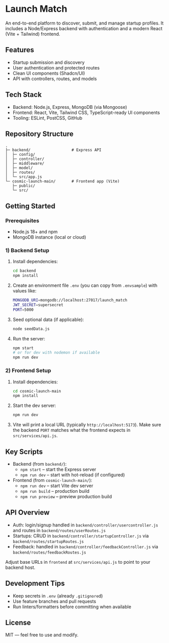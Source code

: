 # Launch Match

An end-to-end platform to discover, submit, and manage startup profiles. It includes a Node/Express backend with authentication and a modern React (Vite + Tailwind) frontend.

## Features
- Startup submission and discovery
- User authentication and protected routes
- Clean UI components (Shadcn/UI)
- API with controllers, routes, and models

## Tech Stack
- Backend: Node.js, Express, MongoDB (via Mongoose)
- Frontend: React, Vite, Tailwind CSS, TypeScript-ready UI components
- Tooling: ESLint, PostCSS, GitHub

## Repository Structure
```
.
├─ backend/                  # Express API
│  ├─ config/
│  ├─ controller/
│  ├─ middleware/
│  ├─ model/
│  ├─ routes/
│  └─ src/app.js
└─ cosmic-launch-main/       # Frontend app (Vite)
   ├─ public/
   └─ src/
```

## Getting Started

### Prerequisites
- Node.js 18+ and npm
- MongoDB instance (local or cloud)

### 1) Backend Setup
1. Install dependencies:
   ```bash
   cd backend
   npm install
   ```
2. Create an environment file `.env` (you can copy from `.envsample`) with values like:
   ```bash
   MONGODB_URI=mongodb://localhost:27017/launch_match
   JWT_SECRET=supersecret
   PORT=5000
   ```
3. Seed optional data (if applicable):
   ```bash
   node seedData.js
   ```
4. Run the server:
   ```bash
   npm start
   # or for dev with nodemon if available
   npm run dev
   ```

### 2) Frontend Setup
1. Install dependencies:
   ```bash
   cd cosmic-launch-main
   npm install
   ```
2. Start the dev server:
   ```bash
   npm run dev
   ```
3. Vite will print a local URL (typically `http://localhost:5173`). Make sure the backend `PORT` matches what the frontend expects in `src/services/api.js`.

## Key Scripts
- Backend (from `backend/`):
  - `npm start` – start the Express server
  - `npm run dev` – start with hot-reload (if configured)
- Frontend (from `cosmic-launch-main/`):
  - `npm run dev` – start Vite dev server
  - `npm run build` – production build
  - `npm run preview` – preview production build

## API Overview
- Auth: login/signup handled in `backend/controller/usercontroller.js` and routes in `backend/routes/userRoutes.js`
- Startups: CRUD in `backend/controller/startupController.js` via `backend/routes/startupRoutes.js`
- Feedback: handled in `backend/controller/feedbackController.js` via `backend/routes/feedbackRoutes.js`

Adjust base URLs in `frontend` at `src/services/api.js` to point to your backend host.

## Development Tips
- Keep secrets in `.env` (already `.gitignore`d)
- Use feature branches and pull requests
- Run linters/formatters before committing when available

## License
MIT — feel free to use and modify.

